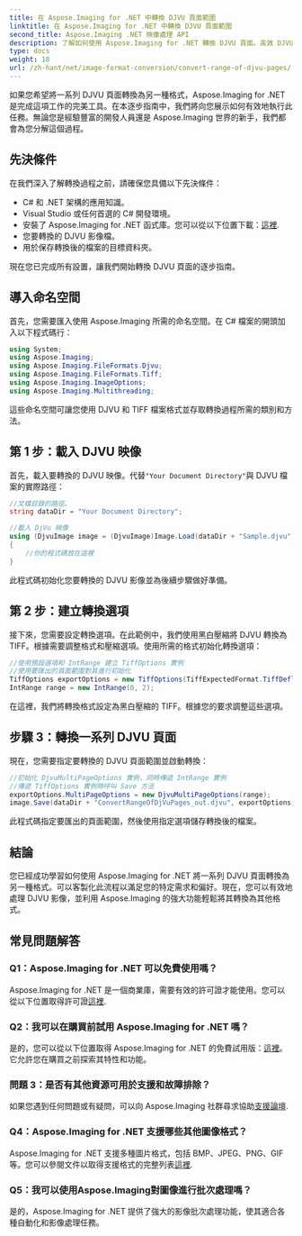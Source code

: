 ```yaml
---
title: 在 Aspose.Imaging for .NET 中轉換 DJVU 頁面範圍
linktitle: 在 Aspose.Imaging for .NET 中轉換 DJVU 頁面範圍
second_title: Aspose.Imaging .NET 映像處理 API
description: 了解如何使用 Aspose.Imaging for .NET 轉換 DJVU 頁面。高效 DJVU 到 TIFF 轉換的逐步指南。
type: docs
weight: 18
url: /zh-hant/net/image-format-conversion/convert-range-of-djvu-pages/
---
```


如果您希望將一系列 DJVU 頁面轉換為另一種格式，Aspose.Imaging for .NET 是完成這項工作的完美工具。在本逐步指南中，我們將向您展示如何有效地執行此任務。無論您是經驗豐富的開發人員還是 Aspose.Imaging 世界的新手，我們都會為您分解這個過程。 

## 先決條件

在我們深入了解轉換過程之前，請確保您具備以下先決條件：

- C# 和 .NET 架構的應用知識。
- Visual Studio 或任何首選的 C# 開發環境。
- 安裝了 Aspose.Imaging for .NET 函式庫。您可以從以下位置下載：[這裡](https://releases.aspose.com/imaging/net/).
- 您要轉換的 DJVU 影像檔。
- 用於保存轉換後的檔案的目標資料夾。

現在您已完成所有設置，讓我們開始轉換 DJVU 頁面的逐步指南。

## 導入命名空間

首先，您需要匯入使用 Aspose.Imaging 所需的命名空間。在 C# 檔案的開頭加入以下程式碼行：

```csharp
using System;
using Aspose.Imaging;
using Aspose.Imaging.FileFormats.Djvu;
using Aspose.Imaging.FileFormats.Tiff;
using Aspose.Imaging.ImageOptions;
using Aspose.Imaging.Multithreading;
```

這些命名空間可讓您使用 DJVU 和 TIFF 檔案格式並存取轉換過程所需的類別和方法。

## 第 1 步：載入 DJVU 映像

首先，載入要轉換的 DJVU 映像。代替`"Your Document Directory"`與 DJVU 檔案的實際路徑：

```csharp
//文檔目錄的路徑。
string dataDir = "Your Document Directory";

//載入 DjVu 映像
using (DjvuImage image = (DjvuImage)Image.Load(dataDir + "Sample.djvu"))
{
    //你的程式碼放在這裡
}
```

此程式碼初始化您要轉換的 DJVU 影像並為後續步驟做好準備。

## 第 2 步：建立轉換選項

接下來，您需要設定轉換選項。在此範例中，我們使用黑白壓縮將 DJVU 轉換為 TIFF。根據需要調整格式和壓縮選項。使用所需的格式初始化轉換選項：

```csharp
//使用預設選項和 IntRange 建立 TiffOptions 實例
//使用要匯出的頁面範圍對其進行初始化
TiffOptions exportOptions = new TiffOptions(TiffExpectedFormat.TiffDeflateBw);
IntRange range = new IntRange(0, 2);
```

在這裡，我們將轉換格式設定為黑白壓縮的 TIFF。根據您的要求調整這些選項。

## 步驟 3：轉換一系列 DJVU 頁面

現在，您需要指定要轉換的 DJVU 頁面範圍並啟動轉換：

```csharp
//初始化 DjvuMultiPageOptions 實例，同時傳遞 IntRange 實例
//傳遞 TiffOptions 實例時呼叫 Save 方法
exportOptions.MultiPageOptions = new DjvuMultiPageOptions(range);
image.Save(dataDir + "ConvertRangeOfDjVuPages_out.djvu", exportOptions);
```

此程式碼指定要匯出的頁面範圍，然後使用指定選項儲存轉換後的檔案。

## 結論

您已經成功學習如何使用 Aspose.Imaging for .NET 將一系列 DJVU 頁面轉換為另一種格式。可以客製化此流程以滿足您的特定需求和偏好。現在，您可以有效地處理 DJVU 影像，並利用 Aspose.Imaging 的強大功能輕鬆將其轉換為其他格式。

## 常見問題解答

### Q1：Aspose.Imaging for .NET 可以免費使用嗎？

 Aspose.Imaging for .NET 是一個商業庫，需要有效的許可證才能使用。您可以從以下位置取得許可證[這裡](https://purchase.aspose.com/buy).

### Q2：我可以在購買前試用 Aspose.Imaging for .NET 嗎？

是的，您可以從以下位置取得 Aspose.Imaging for .NET 的免費試用版：[這裡](https://releases.aspose.com/)。它允許您在購買之前探索其特性和功能。

### 問題 3：是否有其他資源可用於支援和故障排除？

如果您遇到任何問題或有疑問，可以向 Aspose.Imaging 社群尋求協助[支援論壇](https://forum.aspose.com/).

### Q4：Aspose.Imaging for .NET 支援哪些其他圖像格式？

Aspose.Imaging for .NET 支援多種圖片格式，包括 BMP、JPEG、PNG、GIF 等。您可以參閱文件以取得支援格式的完整列表[這裡](https://reference.aspose.com/imaging/net/).

### Q5：我可以使用Aspose.Imaging對圖像進行批次處理嗎？

是的，Aspose.Imaging for .NET 提供了強大的影像批次處理功能，使其適合各種自動化和影像處理任務。